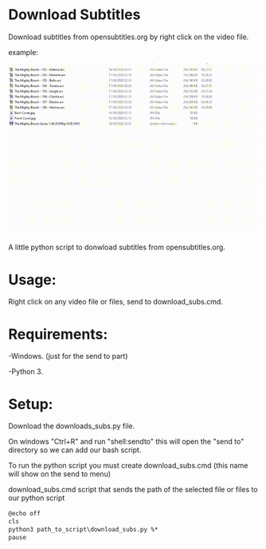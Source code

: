 # Download Subtitles
Download subtitles from opensubtitles.org by right click on the video file.

example:


![](images/download_subs.gif)


A little python script to donwload subtitles from opensubtitles.org.

# Usage:

Right click on any video file or files, send to download_subs.cmd.

# Requirements:
-Windows. (just for the send to part)

-Python 3.

# Setup:

Download the downloads_subs.py file. 

On windows "Ctrl+R" and run "shell:sendto"
this will open the "send to" directory so we can add our bash script.


To run the python script you must create download_subs.cmd (this name will show on the send to menu)

download_subs.cmd script that sends the path of the selected file or files to our python script
```
@echo off
cls
python3 path_to_script\download_subs.py %*
pause
```



